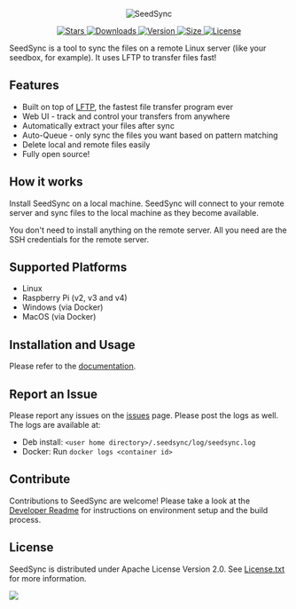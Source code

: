 <p align="center">
    <img src="https://user-images.githubusercontent.com/12875506/85908858-c637a100-b7cb-11ea-8ab3-75c0c0ddf756.png" alt="SeedSync" />
</p>


<p align="center">
  <!--<a href="https://travis-ci.com/ipsingh06/seedsync">
    <img src="https://img.shields.io/travis/com/ipsingh06/seedsync" alt="Build">
  </a>-->
  <a href="https://github.com/ipsingh06/seedsync">
    <img src="https://img.shields.io/github/stars/ipsingh06/seedsync" alt="Stars">
  </a>
  <a href="https://hub.docker.com/r/ipsingh06/seedsync">
    <img src="https://img.shields.io/docker/pulls/ipsingh06/seedsync" alt="Downloads">
  </a>
  <a href="https://hub.docker.com/r/ipsingh06/seedsync">
    <img src="https://img.shields.io/docker/v/ipsingh06/seedsync?color=blue" alt="Version">
  </a>
  <a href="https://hub.docker.com/r/ipsingh06/seedsync">
    <img src="https://img.shields.io/docker/image-size/ipsingh06/seedsync/latest?style=flat" alt="Size">
  </a>
  <a href="https://github.com/ipsingh06/seedsync/blob/master/LICENSE.txt">
    <img src="https://img.shields.io/github/license/ipsingh06/seedsync" alt="License">
  </a>
</p>

SeedSync is a tool to sync the files on a remote Linux server (like your seedbox, for example).
It uses LFTP to transfer files fast!

## Features

* Built on top of [LFTP](http://lftp.tech/), the fastest file transfer program ever
* Web UI - track and control your transfers from anywhere
* Automatically extract your files after sync
* Auto-Queue - only sync the files you want based on pattern matching
* Delete local and remote files easily
* Fully open source!

## How it works

Install SeedSync on a local machine.
SeedSync will connect to your remote server and sync files to the local machine as
they become available.

You don't need to install anything on the remote server.
All you need are the SSH credentials for the remote server.

## Supported Platforms

* Linux
* Raspberry Pi (v2, v3 and v4)
* Windows (via Docker)
* MacOS (via Docker)


## Installation and Usage

Please refer to the [documentation](https://ipsingh06.github.io/seedsync/).


## Report an Issue

Please report any issues on the [issues](../../issues) page.
Please post the logs as well. The logs are available at:
* Deb install: `<user home directory>/.seedsync/log/seedsync.log`
* Docker: Run `docker logs <container id>`


## Contribute

Contributions to SeedSync are welcome!
Please take a look at the [Developer Readme](doc/DeveloperReadme.md) for instructions
on environment setup and the build process.


## License

SeedSync is distributed under Apache License Version 2.0.
See [License.txt](https://github.com/ipsingh06/seedsync/blob/master/LICENSE.txt) for more information.



![](https://user-images.githubusercontent.com/12875506/37031587-3a5df834-20f4-11e8-98a0-e42ee764f2ea.png)
